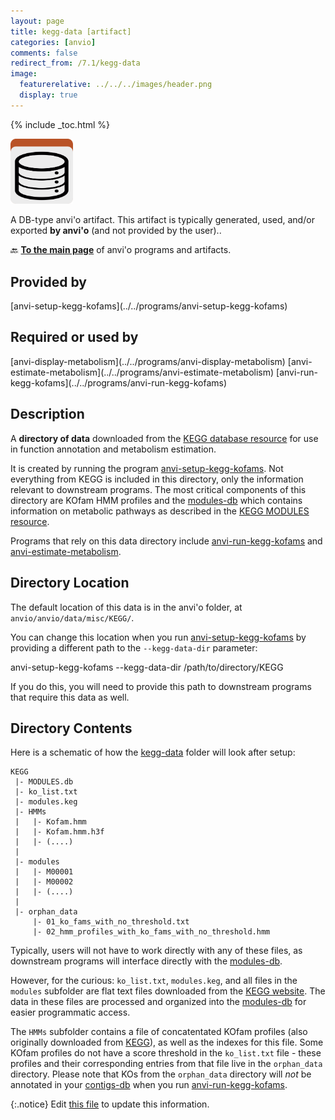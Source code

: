 ```yaml
---
layout: page
title: kegg-data [artifact]
categories: [anvio]
comments: false
redirect_from: /7.1/kegg-data
image:
  featurerelative: ../../../images/header.png
  display: true
---
```



{% include _toc.html %}


<img src="../../images/icons/DB.png" alt="DB" style="width:100px; border:none" />

A DB-type anvi'o artifact. This artifact is typically generated, used, and/or exported **by anvi'o** (and not provided by the user)..

🔙 **[To the main page](../../)** of anvi'o programs and artifacts.

## Provided by


<p style="text-align: left" markdown="1"><span class="artifact-p">[anvi-setup-kegg-kofams](../../programs/anvi-setup-kegg-kofams)</span></p>


## Required or used by


<p style="text-align: left" markdown="1"><span class="artifact-r">[anvi-display-metabolism](../../programs/anvi-display-metabolism)</span> <span class="artifact-r">[anvi-estimate-metabolism](../../programs/anvi-estimate-metabolism)</span> <span class="artifact-r">[anvi-run-kegg-kofams](../../programs/anvi-run-kegg-kofams)</span></p>


## Description

A **directory of data** downloaded from the [KEGG database resource](https://www.kegg.jp/) for use in function annotation and metabolism estimation.

It is created by running the program <span class="artifact-n">[anvi-setup-kegg-kofams](/software/anvio/help/7.1/programs/anvi-setup-kegg-kofams)</span>. Not everything from KEGG is included in this directory, only the information relevant to downstream programs. The most critical components of this directory are KOfam HMM profiles and the <span class="artifact-n">[modules-db](/software/anvio/help/7.1/artifacts/modules-db)</span> which contains information on metabolic pathways as described in the [KEGG MODULES resource](https://www.genome.jp/kegg/module.html).

Programs that rely on this data directory include <span class="artifact-n">[anvi-run-kegg-kofams](/software/anvio/help/7.1/programs/anvi-run-kegg-kofams)</span> and <span class="artifact-n">[anvi-estimate-metabolism](/software/anvio/help/7.1/programs/anvi-estimate-metabolism)</span>.

## Directory Location
The default location of this data is in the anvi'o folder, at `anvio/anvio/data/misc/KEGG/`. 

You can change this location when you run <span class="artifact-n">[anvi-setup-kegg-kofams](/software/anvio/help/7.1/programs/anvi-setup-kegg-kofams)</span> by providing a different path to the `--kegg-data-dir` parameter:

<div class="codeblock" markdown="1">
anvi&#45;setup&#45;kegg&#45;kofams &#45;&#45;kegg&#45;data&#45;dir /path/to/directory/KEGG
</div>

If you do this, you will need to provide this path to downstream programs that require this data as well.

## Directory Contents

Here is a schematic of how the <span class="artifact-n">[kegg-data](/software/anvio/help/7.1/artifacts/kegg-data)</span> folder will look after setup:

```
KEGG
 |- MODULES.db
 |- ko_list.txt
 |- modules.keg
 |- HMMs
 |   |- Kofam.hmm
 |   |- Kofam.hmm.h3f
 |   |- (....)
 |
 |- modules
 |   |- M00001
 |   |- M00002
 |   |- (....)
 |
 |- orphan_data
     |- 01_ko_fams_with_no_threshold.txt
     |- 02_hmm_profiles_with_ko_fams_with_no_threshold.hmm

```

Typically, users will not have to work directly with any of these files, as downstream programs will interface directly with the <span class="artifact-n">[modules-db](/software/anvio/help/7.1/artifacts/modules-db)</span>. 

However, for the curious:
`ko_list.txt`, `modules.keg`, and all files in the `modules` subfolder are flat text files downloaded from the [KEGG website](https://www.genome.jp/kegg/). The data in these files are processed and organized into the <span class="artifact-n">[modules-db](/software/anvio/help/7.1/artifacts/modules-db)</span> for easier programmatic access. 

The `HMMs` subfolder contains a file of concatentated KOfam profiles (also originally downloaded from [KEGG](https://www.genome.jp/ftp/db/kofam/)), as well as the indexes for this file. Some KOfam profiles do not have a score threshold in the `ko_list.txt` file - these profiles and their corresponding entries from that file live in the `orphan_data` directory. Please note that KOs from the `orphan_data` directory will *not* be annotated in your <span class="artifact-n">[contigs-db](/software/anvio/help/7.1/artifacts/contigs-db)</span> when you run <span class="artifact-n">[anvi-run-kegg-kofams](/software/anvio/help/7.1/programs/anvi-run-kegg-kofams)</span>.


{:.notice}
Edit [this file](https://github.com/merenlab/anvio/tree/master/anvio/docs/artifacts/kegg-data.md) to update this information.


